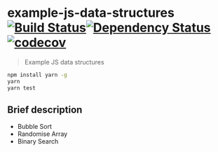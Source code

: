 # example-js-data-structures [![Build Status](https://travis-ci.org/globalroo/example-js-data-structures.svg?branch=master)](https://travis-ci.org/globalroo/example-js-data-structures)[![Dependency Status](https://dependencyci.com/github/globalroo/example-js-data-structures/badge)](https://dependencyci.com/github/globalroo/example-js-data-structures)[![codecov](https://codecov.io/gh/globalroo/example-js-data-structures/branch/master/graph/badge.svg)](https://codecov.io/gh/globalroo/example-js-data-structures)

> Example JS data structures

```sh
npm install yarn -g
yarn
yarn test
```
## Brief description

- Bubble Sort
- Randomise Array
- Binary Search

